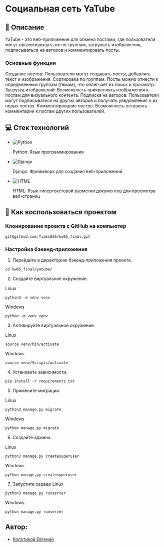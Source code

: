 # Социальная сеть YaTube
## :page_with_curl: Описание
YaTube - это веб-приложение для обмена постами, где пользователи могут организовывать их по группам, загружать изображения, подписываться на авторов и комментировать посты.

### Основные функции
Создание постов: Пользователи могут создавать посты, добавлять текст и изображения.
Сортировка по группам: Посты можно отнести к определенным группам (темам), что облегчает их поиск и просмотр.
Загрузка изображений: Возможность прикреплять изображения к постам для визуального контента.
Подписка на авторов: Пользователи могут подписываться на других авторов и получать уведомления о их новых постах.
Комментирование постов: Возможность оставлять комментарии к постам других пользователей.

## :computer: Стек технологий
- ![Python](https://img.shields.io/badge/python-3670A0?style=for-the-badge&logo=python&logoColor=ffdd54)

  Python: Язык программирования
- ![Django](https://img.shields.io/badge/django-%23092E20.svg?style=for-the-badge&logo=django&logoColor=white)

  Django: Фреймворк для создания веб-приложений
- ![HTML](https://img.shields.io/badge/html5%20-%23E34F26.svg?&style=for-the-badge&logo=html5&logoColor=white)

  HTML: Язык гипертекстовой разметки документов для просмотра веб-страниц

## :page_with_curl: Как воспользоваться проектом
### Клонирование проекта с GitHub на компьютер
`git@github.com:Tiaki026/hw05_final.git`

### Настройка бэкенд-приложения
1.	Перейдите в директорию бэкенд-приложения проекта.
```
cd hw05_final/yatube/
```
2.	Создайте виртуальное окружение.

Linux
```
python3 -m venv venv
```
Windows
```
python -m venv venv
```
3.	Активируйте виртуальное окружение.

Linux
```
source venv/bin/activate
```
Windows
```
source venv/Scripts/activate
```
4.	Установите зависимости.
```
pip install -r requirements.txt
```
5.	Примените миграции.

Linux
```
python3 manage.py migrate
```
Windows
```
python manage.py migrate
```
6. Создайте админа.

Linux
```
python3 manage.py createsuperuser
```
Windows
```
python manage.py createsuperuser
```
7. Запустите сервер
Linux
```
python3 manage.py runserver
```
Windows
```
python manage.py runserver
```

## Автор:
  - [Колотиков Евгений](https://github.com/Tiaki026)

